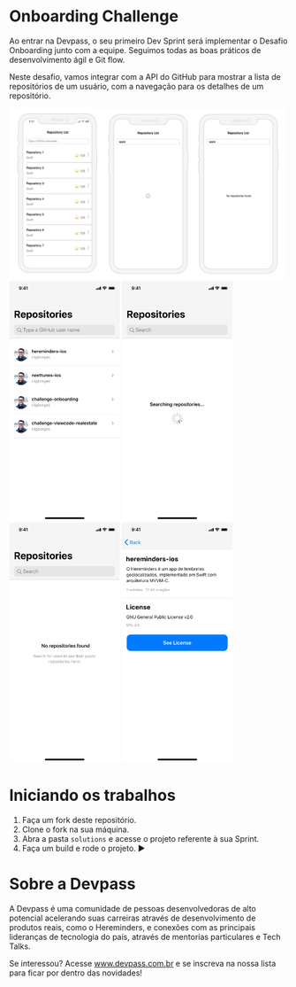 
# Onboarding Challenge 

Ao entrar na Devpass, o seu primeiro Dev Sprint será implementar o Desafio Onboarding junto com a equipe. Seguimos todas as boas práticos de desenvolvimento ágil e Git flow.

Neste desafio, vamos integrar com a API do GitHub para mostrar a lista de repositórios de um usuário, com a navegação para os detalhes de um repositório.

<p float="left">
<img src="screenshots/mockup.png" alt="drawing" width="500"/>
<img src="screenshots/screenshot-1.png" alt="drawing" width="200"/>
<img src="screenshots/screenshot-2.png" alt="drawing" width="200"/>
<img src="screenshots/screenshot-3.png" alt="drawing" width="200"/>
<img src="screenshots/screenshot-4.png" alt="drawing" width="200"/>
</p>

# Iniciando os trabalhos


1. Faça um fork deste repositório.
2. Clone o fork na sua máquina.
2. Abra a pasta `solutions` e acesse o projeto referente à sua Sprint.
3. Faça um build e rode o projeto. ▶️

# Sobre a Devpass

A Devpass é uma comunidade de pessoas desenvolvedoras de alto potencial acelerando suas carreiras através de desenvolvimento de produtos reais, como o Hereminders, e conexões com as principais lideranças de tecnologia do país, através de mentorias particulares e Tech Talks.

Se interessou? Acesse www.devpass.com.br e se inscreva na nossa lista para ficar por dentro das novidades!
